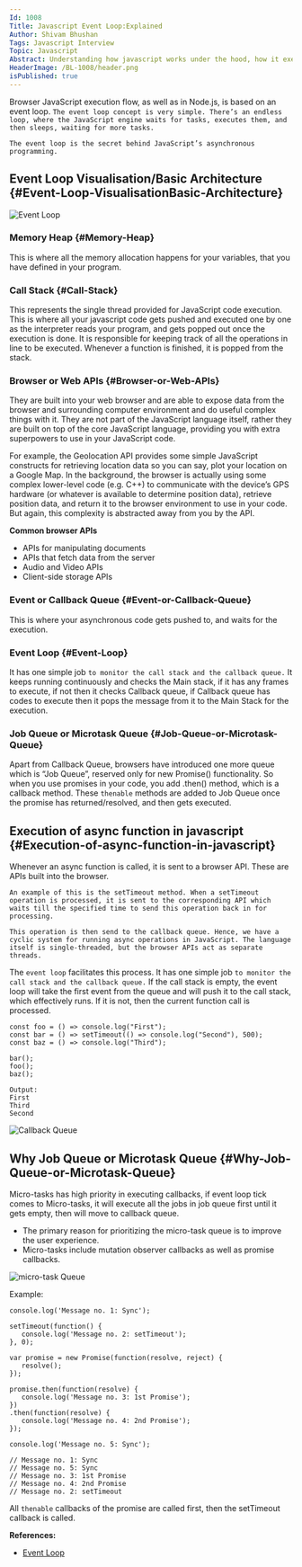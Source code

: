```yaml
---
Id: 1008
Title: Javascript Event Loop:Explained
Author: Shivam Bhushan
Tags: Javascript Interview
Topic: Javascript
Abstract: Understanding how javascript works under the hood, how it executes our asynchronous javascript code and event loop
HeaderImage: /BL-1008/header.png
isPublished: true
---
```


Browser JavaScript execution flow, as well as in Node.js, is based on an event loop. `The event loop concept is very simple. There’s an endless loop, where the JavaScript engine waits for tasks, executes them, and then sleeps, waiting for more tasks.`

`The event loop is the secret behind JavaScript’s asynchronous programming.`

## Event Loop Visualisation/Basic Architecture {#Event-Loop-VisualisationBasic-Architecture}

![Event Loop](/BL-1008/eventloop.png)

### Memory Heap {#Memory-Heap}

This is where all the memory allocation happens for your variables, that you have defined in your program.

### Call Stack {#Call-Stack}

This represents the single thread provided for JavaScript code execution. This is where all your javascript code gets pushed and executed one by one as the interpreter reads your program, and gets popped out once the execution is done. It is responsible for keeping track of all the operations in line to be executed. Whenever a function is finished, it is popped from the stack.

### Browser or Web APIs {#Browser-or-Web-APIs}

They are built into your web browser and are able to expose data from the browser and surrounding computer environment and do useful complex things with it. They are not part of the JavaScript language itself, rather they are built on top of the core JavaScript language, providing you with extra superpowers to use in your JavaScript code.

For example, the Geolocation API provides some simple JavaScript constructs for retrieving location data so you can say, plot your location on a Google Map. In the background, the browser is actually using some complex lower-level code (e.g. C++) to communicate with the device’s GPS hardware (or whatever is available to determine position data), retrieve position data, and return it to the browser environment to use in your code. But again, this complexity is abstracted away from you by the API.

**Common browser APIs**

- APIs for manipulating documents
- APIs that fetch data from the server
- Audio and Video APIs
- Client-side storage APIs

### Event or Callback Queue {#Event-or-Callback-Queue}

This is where your asynchronous code gets pushed to, and waits for the execution.

### Event Loop {#Event-Loop}

It has one simple job `to monitor the call stack and the callback queue.`
It keeps running continuously and checks the Main stack, if it has any frames to execute, if not then it checks Callback queue, if Callback queue has codes to execute then it pops the message from it to the Main Stack for the execution.

### Job Queue or Microtask Queue {#Job-Queue-or-Microtask-Queue}

Apart from Callback Queue, browsers have introduced one more queue which is “Job Queue”, reserved only for new Promise() functionality. So when you use promises in your code, you add .then() method, which is a callback method. These `thenable` methods are added to Job Queue once the promise has returned/resolved, and then gets executed.

## Execution of async function in javascript {#Execution-of-async-function-in-javascript}

Whenever an async function is called, it is sent to a browser API. These are APIs built into the browser.

`An example of this is the setTimeout method. When a setTimeout operation is processed, it is sent to the corresponding API which waits till the specified time to send this operation back in for processing.`

`This operation is then send to the callback queue. Hence, we have a cyclic system for running async operations in JavaScript. The language itself is single-threaded, but the browser APIs act as separate threads.`

The `event loop` facilitates this process. It has one simple job `to monitor the call stack and the callback queue.` If the call stack is empty, the event loop will take the first event from the queue and will push it to the call stack, which effectively runs. If it is not, then the current function call is processed.

```
const foo = () => console.log("First");
const bar = () => setTimeout(() => console.log("Second"), 500);
const baz = () => console.log("Third");

bar();
foo();
baz();

Output:
First
Third
Second
```

![Callback Queue](/BL-1008/callbackqueue.gif)

## Why Job Queue or Microtask Queue {#Why-Job-Queue-or-Microtask-Queue}

Micro-tasks has high priority in executing callbacks, if event loop tick comes to Micro-tasks, it will execute all the jobs in job queue first until it gets empty, then will move to callback queue.

- The primary reason for prioritizing the micro-task queue is to improve the user experience.
- Micro-tasks include mutation observer callbacks as well as promise callbacks.

![micro-task Queue](/BL-1008/microtask.gif)

Example:

```
console.log('Message no. 1: Sync');

setTimeout(function() {
   console.log('Message no. 2: setTimeout');
}, 0);

var promise = new Promise(function(resolve, reject) {
   resolve();
});

promise.then(function(resolve) {
   console.log('Message no. 3: 1st Promise');
})
.then(function(resolve) {
   console.log('Message no. 4: 2nd Promise');
});

console.log('Message no. 5: Sync');

// Message no. 1: Sync
// Message no. 5: Sync
// Message no. 3: 1st Promise
// Message no. 4: 2nd Promise
// Message no. 2: setTimeout
```

All `thenable` callbacks of the promise are called first, then the setTimeout callback is called.

**References:**

- <a href="https://towardsdev.com/event-loop-in-javascript-672c07618dc9" target="_blank">Event Loop</a>
